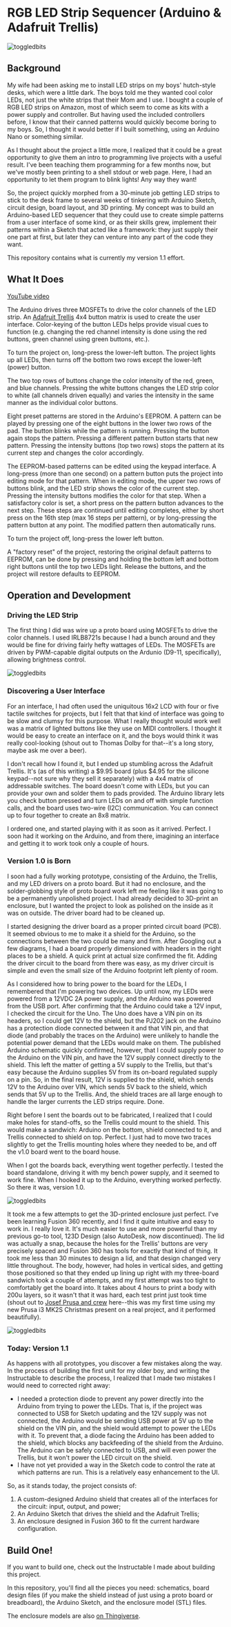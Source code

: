 # RGB LED Strip Sequencer (Arduino & Adafruit Trellis) #

![toggledbits](https://github.com/toggledbits/RGB-LED-Strip-Sequencer/raw/master/Images/cover.jpg "RGB LED Strip Sequencer (Arduino and Adafruit Trellis)")

## Background ##

My wife had been asking me to install LED strips on my boys' hutch-style desks, which were a little dark.
The boys told me they wanted cool color LEDs, not just the white strips that their Mom and I use.
I bought a couple of RGB LED strips on Amazon, most of which seem to come as kits with a power supply 
and controller. But having used the included controllers before, I know that their canned patterns
would quickly become boring to my boys. So, I thought it would better if I built something, using an
Arduino Nano or something similar.

As I thought about the project a little more, I realized that it could be a great opportunity to give them
an intro to programming live projects with a useful result. I've been teaching them programming for a few
months now, but we've mostly been printing to a shell stdout or web page. Here, I had an opportunity to let
them program to blink lights! Any way they want!

So, the project quickly morphed from a 30-minute job getting LED strips to stick to the desk frame to several
weeks of tinkering with Arduino Sketch, circuit design, board layout, and 3D printing. My concept was to build
an Arduino-based LED sequencer that they could use to create simple patterns from a user interface of some kind,
or as their skills grew, implement their patterns within a Sketch that acted like a framework: they just supply
their one part at first, but later they can venture into any part of the code they want.

This repository contains what is currently my version 1.1 effort. 

## What It Does ##

[YouTube video](https://youtu.be/xU6wqpSIGhU)

The Arduino drives three MOSFETs to drive the color channels of the LED strip. An [Adafruit Trellis](https://www.adafruit.com/product/1616) 4x4 button 
matrix is used to create the user interface. Color-keying of the button LEDs helps provide visual cues to function
(e.g. changing the red channel intensity is done using the red buttons, green channel using green buttons, etc.).

To turn the project on, long-press the lower-left button. The project lights up all LEDs, then turns off the
bottom two rows except the lower-left (power) button.

The two top rows of buttons change the color intensity of the red, green, and blue channels. Pressing the white
buttons changes the LED strip color to white (all channels driven equally) and varies the intensity in the same
manner as the individual color buttons.

Eight preset patterns are stored in the Arduino's EEPROM. A pattern can be played by pressing one of the eight
buttons in the lower two rows of the pad. The button blinks while the pattern is running. Pressing the button
again stops the pattern. Pressing a different pattern button starts that new pattern. Pressing the intensity
buttons (top two rows) stops the pattern at its current step and changes the color accordingly.

The EEPROM-based patterns can be edited using the keypad interface. A long-press (more than one second) on a
pattern button puts the project into editing mode for that pattern. When in editing mode, the upper two rows
of buttons blink, and the LED strip shows the color of the current step. Pressing the intensity buttons modifies
the color for that step. When a satisfactory color is set, a short press on the pattern button advances to the next step.
These steps are continued until editing completes, either by short press on the 16th step (max 16 steps per pattern), 
or by long-pressing the pattern button at any point. The modified pattern then automatically runs.

To turn the project off, long-press the lower left button.

A "factory reset" of the project, restoring the original default patterns to EEPROM, can be done by pressing
and holding the bottom left and bottom right buttons until the top two LEDs light. Release the buttons, and the
project will restore defaults to EEPROM.

## Operation and Development ##

### Driving the LED Strip ###

The first thing I did was wire up a proto board using MOSFETs to drive the color channels. I used IRLB8721s because
I had a bunch around and they would be fine for driving fairly hefty wattages of LEDs. The MOSFETs are driven
by PWM-capable digital outputs on the Ardunio (D9-11, specifically), allowing brightness control.

![toggledbits](https://github.com/toggledbits/RGB-LED-Strip-Sequencer/raw/master/Images/proto-board.jpg "The proto board")

### Discovering a User Interface ###

For an interface, I had often used the uniquitous 16x2 LCD with four or five tactile switches for projects, 
but I felt that that kind of interface was going to be slow and clumsy for this purpose. 
What I really thought would work well was a 
matrix of lighted buttons like they use on MIDI controllers. I thought it would be easy to create an interface
on it, and the boys would think it was really cool-looking (shout out to Thomas Dolby for
that--it's a long story, maybe ask me over a beer).

I don't recall how I found it, but I ended up stumbling across the Adafruit Trellis. It's (as of this writing)
a $9.95 board (plus $4.95 for the silicone keypad--not sure why they sell it separately) with a 4x4 matrix of
addressable switches. The board doesn't come with LEDs, but you can provide your own and solder them to pads
provided. The Arduino library lets you check button pressed and turn LEDs on and off with simple function calls, and 
the board uses two-wire (I2C) communication. You can connect up to four together to create an 8x8 matrix.

I ordered one, and started playing with it as soon as it arrived. Perfect. I soon had it working on the Arduino,
and from there, imagining an interface and getting it to work took only a couple of hours.

### Version 1.0 is Born ###

I soon had a fully working prototype, consisting of the Arduino, the Trellis, and my LED drivers on a proto board.
But it had no enclosure, and the solder-globbing style of proto board work left me feeling like it was going to be
a permanently unpolished project. I had already decided to 3D-print an enclosure, but I wanted the project to
look as polished on the inside as it was on outside. The driver board had to be cleaned up.

I started designing the driver board as a proper printed circuit board (PCB). It seemed obvious to me to make it a
shield for the Arduino, so the connections between the two could be many and firm. After Googling out a few diagrams,
I had a board properly dimensioned with headers in the right places to be a shield. A quick print at actual size
confirmed the fit. Adding the driver circuit to the board from there was easy, as my driver circuit is simple and even the
small size of the Arduino footprint left plenty of room.

As I considered how to bring power to the board for the LEDs, I remembered that I'm powering two devices. Up until now,
my LEDs were powered from a 12VDC 2A power supply, and the Arduino was powered from the USB port. After confirming that the
Arduino could take a 12V input, I checked the circuit for the Uno. The Uno does have a VIN pin on its headers, so I could
get 12V to the shield, but the PJ202 jack on the Arduino has a protection diode connected between it and that VIN pin, 
and that diode (and probably the traces on the Arduino) were unlikely to handle the potential power demand that the LEDs
would make on them. The published Arduino schematic quickly confirmed, however, that I could supply power *to* the Arduino on
the VIN pin, and have the 12V supply connect directly to the shield. This left the matter of getting a 5V supply to the
Trellis, but that's easy because the Arduino supplies 5V from its on-board regulated supply on a pin. So, in the final result,
12V is supplied to the shield, which sends 12V to the Arduino over VIN, which sends 5V back to the shield, which sends that 5V up to
the Trellis. And, the shield traces are all large enough to handle the larger currents the LED strips require. Done.

Right before I sent the boards out to be fabricated, I realized that I could make holes for stand-offs, so the Trellis could
mount to the shield. This would make a sandwich: Arduino on the bottom, shield connected to it, and Trellis connected to shield
on top. Perfect. I just had to move two traces slightly to get the Trellis mounting holes where they needed to be, and off the v1.0 
board went to the board house.

When I got the boards back, everything went together perfectly. I tested the board standalone, driving it with my bench
power supply, and it seemed to work fine. When I hooked it up to the Arduino, everything worked perfectly. So there it was,
version 1.0.

![toggledbits](https://github.com/toggledbits/RGB-LED-Strip-Sequencer/raw/master/Images/shield-and-trellis.jpg "Trellis on Shield")

It took me a few attempts to get the 3D-printed enclosure just perfect. I've been learning Fusion 360 recently, and I find it
quite intuitive and easy to work in. I really love it. It's much easier to use and more powerful than my previous go-to tool,
123D Design (also AutoDesk, now discontinued). The lid was actually a snap, because the holes for the Trellis' buttons
are very precisely spaced and Fusion 360 has tools for exactly
that kind of thing. It took me less than 30 minutes to design a lid, and that design changed very little throughout. The body,
however, had holes in vertical sides, and getting those positioned so that they ended up lining up right with my three-board
sandwich took a couple of attempts, and my first attempt was too tight to comfortably get the board into. 
It takes about 4 hours to print a body with 200u layers, so it wasn't that it was hard, each test print just took time (shout 
out to [Josef Prusa and crew](https://www.prusa3d.com/) here--this was my first time using my new Prusa i3 MK2S Christmas present
on a real project, and it performed beautifully).

![toggledbits](https://github.com/toggledbits/RGB-LED-Strip-Sequencer/raw/master/Images/test-print.jpg "An early test print")

### Today: Version 1.1 ###

As happens with all prototypes, you discover a few mistakes along the way. In the process of building the first unit for
my older boy, and writing the Instructable to describe the process, I realized that I made two mistakes I would need to
corrected right away:

* I needed a protection diode to prevent any power directly into the Arduino from trying to power the LEDs. That is, if
the project was connected to USB for Sketch updating and the 12V supply was not connected, the Arduino would be sending
USB power at 5V up to the shield on the VIN pin, and the shield would attempt to power the LEDs with it. To prevent that,
a diode facing the Arduino has been added to the shield, which blocks any backfeeding of the shield from the Arduino. The
Arduino can be safely connected to USB, and will even power the Trellis, but it won't power the LED circuit on the shield.
* I have not yet provided a way in the Sketch code to control the rate at which patterns are run. This is a relatively
easy enhancement to the UI.

So, as it stands today, the project consists of:

1. A custom-designed Arduino shield that creates all of the interfaces for the circuit: input, output, and power;
1. An Arduino Sketch that drives the shield and the Adafruit Trellis;
1. An enclosure designed in Fusion 360 to fit the current hardware configuration.

## Build One! ##

If you want to build one, check out the Instructable I made about building this project.

In this repository, you'll find all the pieces you need: schematics, board design files (if you make the shield instead of just
using a proto board or breadboard), the Arduino Sketch, and the enclosure model (STL) files.

The enclosure models are also [on Thingiverse](https://www.thingiverse.com/thing:2768560).